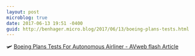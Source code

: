 ```yaml
---
layout: post
microblog: true
date: 2017-06-13 19:51 -0400
guid: http://benhager.micro.blog/2017/06/13/boeing-plans-tests.html
---
```

🛩 [Boeing Plans Tests For Autonomous Airliner - AVweb flash Article](https://www.avweb.com/avwebflash/news/Boeing-Plans-Tests-For-Autonomous-Airliner-229140-1.html)
